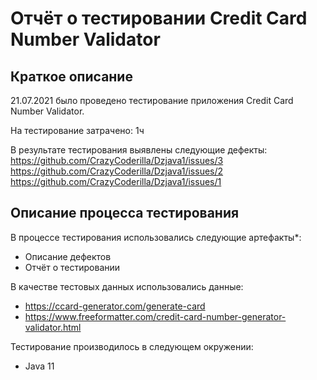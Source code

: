 # Отчёт о тестировании Credit Card Number Validator

## Краткое описание
21.07.2021 было проведено тестирование приложения Credit Card Number Validator.

На тестирование затрачено: 1ч

В результате тестирования выявлены следующие дефекты:
https://github.com/CrazyCoderilla/Dzjava1/issues/3
https://github.com/CrazyCoderilla/Dzjava1/issues/2
https://github.com/CrazyCoderilla/Dzjava1/issues/1

## Описание процесса тестирования

В процессе тестирования использовались следующие артефакты*:
* Описание дефектов
* Отчёт о тестировании


В качестве тестовых данных использовались данные:
* https://ccard-generator.com/generate-card
* https://www.freeformatter.com/credit-card-number-generator-validator.html

Тестирование производилось в следующем окружении:
* Java 11

